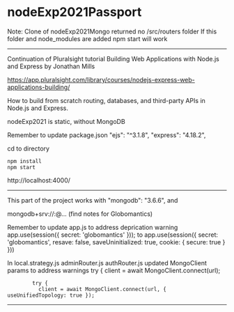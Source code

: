 # nodeExp2021Passport


Note: Clone of nodeExp2021Mongo returned no /src/routers folder
If this folder and node_modules are added npm start will work 


------------

Continuation of Pluralsight tutorial 
Building Web Applications with Node.js and Express
by Jonathan Mills

https://app.pluralsight.com/library/courses/nodejs-express-web-applications-building/

How to build from scratch  routing, databases, and third-party APIs in Node.js and Express.

nodeExp2021 is static, without MongoDB


Remember to update package.json
"ejs": "^3.1.8",
 "express": "4.18.2",

cd to directory

	npm install
	npm start
http://localhost:4000/

---------

This part of the project works with
"mongodb": "3.6.6",
and 

mongodb+srv://<username>:<password>@<clustername>...
(find notes for Globomantics)

Remember to update app.js to address deprication warning
app.use(session({ secret: 'globomantics' }));
to
app.use(session({
  secret: 'globomantics',
  resave: false,
  saveUninitialized: true,
  cookie: { secure: true }
}))

In local.strategy.js adminRouter.js authRouter.js updated MongoClient params to address warnings
            try {
              client = await MongoClient.connect(url);

            try {
              client = await MongoClient.connect(url, { useUnifiedTopology: true });
---------







